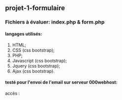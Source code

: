 ## projet-1-formulaire

### Fichiers à évaluer: index.php & form.php

#### langages utilisés:
1. HTML;
2. CSS (css bootstrap);
3. PHP;
4. Javascript (css bootstrap);
5. Jquery (css bootstrap);
6. Ajax (css bootstrap).

#### testé pour l'envoi de l'email sur serveur 000webhost:
accès : [](http://habibem.000webhostapp.com/ "Page Habib El Maaza Gomez")
